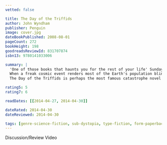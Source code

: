 ```yaml
---
vetted: false

title: The Day of the Triffids
author: John Wyndham
publisher: Penguin
image: cover.jpg
dateBookPublished: 2008-08-01
pageCount: 272
bookHeight: 198
goodreadsReviewId: 831707874
isbn13: 9780141033006

summary: |
  'One of those books that haunts you for the rest of your life' Sunday Times
  When a freak cosmic event renders most of the Earth's population blind, Bill Masen is one of the lucky few to retain his sight. The London he walks is crammed with groups of men and women needing help, some ready to prey on those who can still see. But another menace stalks blind and sighted alike. With nobody to stop their spread the Triffids, mobile plants with lethal stingers and carnivorous appetites, seem set to take control.
  The Day of the Triffids is perhaps the most famous catastrophe novel of the twentieth century and its startling imagery of desolate streets and lurching, lethal plant life retains its power to haunt today.

rating5: 5
rating7: 6

readDates: [[2014-04-27, 2014-04-30]]

dateRated: 2014-04-30
dateReviewed: 2014-04-30

tags: [genre-science-fiction, sub-dystopia, type-fiction, form-paperback]
---
```


Discussion/Review Video
